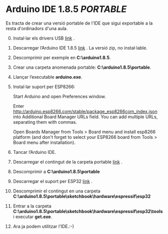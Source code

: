 # Arduino IDE 1.8.5 *PORTABLE*

Es tracta de crear una versió portable de l'IDE que sigui exportable a la resta d'ordinadors d'una aula.

0. Instal·lar els drivers USB [link](https://github.com/jnogues/cursLacetaniaEstiu2018/tree/master/drivers) . 
1. Descarregar  l’Arduino IDE 1.8.5 [link](https://www.arduino.cc/en/Main/Software) . La versió zip, no instal·lable.
2. Descomprimir per exemple en **C:\arduino1.8.5**.
3. Crear una carpeta anomenada portable: **C:\arduino1.8.5\portable**.
4. Llançar  l’executable **arduino.exe**.
5. Instal·lar suport per ESP8266:
	
	Start Arduino and open Preferences window. 
	
	Enter http://arduino.esp8266.com/stable/package_esp8266com_index.json into Additional Board Manager URLs field. You can add 	multiple URLs, separating them with commas. 
	
	Open Boards Manager from Tools > Board menu and install esp8266 platform (and don't forget to select your ESP8266 board from Tools > Board menu after installation). 
	
6. Tancar l’Arduino IDE.
7. Descarregar el contingut de la carpeta portable [link](https://github.com/jnogues/cursLacetaniaEstiu2018/tree/master/portable) .
8. Descomprimir a **C:\arduino1.8.5\portable**
9. Descarregar el suport per ESP32 [link](https://codeload.github.com/espressif/arduino-esp32/zip/master) .
10. Descomprimir el contingut en una carpeta **C:\arduino1.8.5\portable\sketchbook\hardware\espressif\esp32**
12. Entrar a la carpeta **C:\arduino1.8.5\portable\sketchbook\hardware\espressif\esp32\tools** i executar **get.exe**.
13. Ara ja podem utilitzar l'IDE.:-) 
